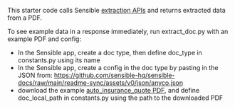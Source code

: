 This starter code calls Sensible [extraction APIs](https://docs.sensible.so/reference#extract-data-from-a-document) and returns extracted data from a PDF.


To see example data in a response immediately, run extract_doc.py with an example PDF and config:

- In the Sensible app, create a doc type, then define doc_type in constants.py using its name
- In the Sensible app, create a config in the doc type by pasting in the JSON from:  https://github.com/sensible-hq/sensible-docs/raw/main/readme-sync/assets/v0/json/anyco.json
- download the example [auto_insurance_quote PDF](https://github.com/sensible-hq/sensible-docs/raw/main/readme-sync/assets/v0/pdfs/auto_insurance_quote.pdf), and define doc_local_path in constants.py using the path to the downloaded PDF 
 
